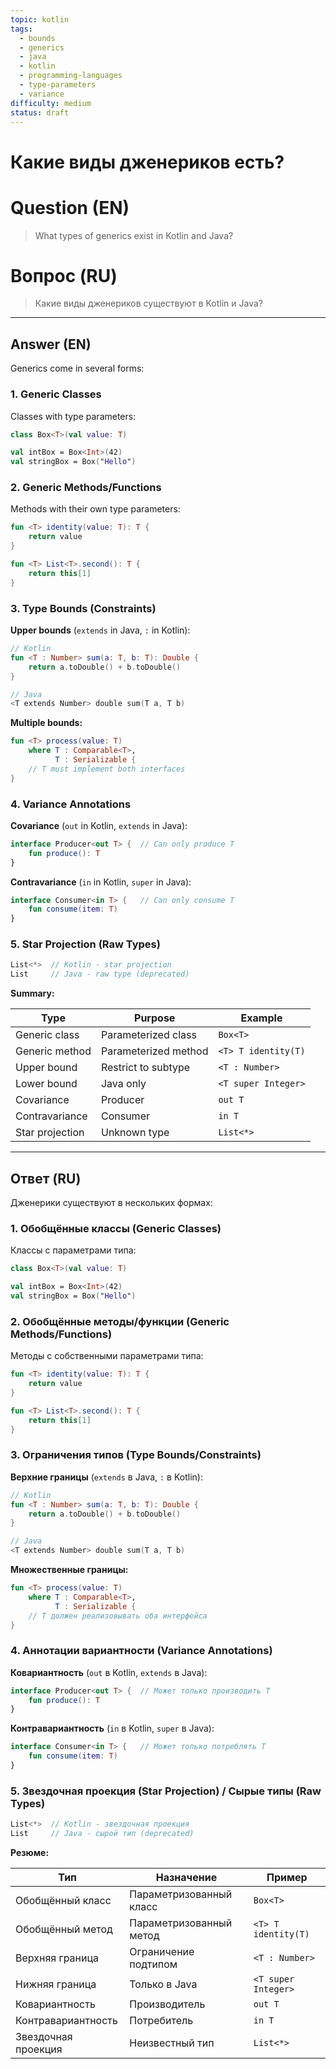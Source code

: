 ```yaml
---
topic: kotlin
tags:
  - bounds
  - generics
  - java
  - kotlin
  - programming-languages
  - type-parameters
  - variance
difficulty: medium
status: draft
---
```


# Какие виды дженериков есть?

# Question (EN)
> What types of generics exist in Kotlin and Java?

# Вопрос (RU)
> Какие виды дженериков существуют в Kotlin и Java?

---

## Answer (EN)

Generics come in several forms:

### 1. Generic Classes
Classes with type parameters:
```kotlin
class Box<T>(val value: T)

val intBox = Box<Int>(42)
val stringBox = Box("Hello")
```

### 2. Generic Methods/Functions
Methods with their own type parameters:
```kotlin
fun <T> identity(value: T): T {
    return value
}

fun <T> List<T>.second(): T {
    return this[1]
}
```

### 3. Type Bounds (Constraints)

**Upper bounds** (`extends` in Java, `:` in Kotlin):
```kotlin
// Kotlin
fun <T : Number> sum(a: T, b: T): Double {
    return a.toDouble() + b.toDouble()
}

// Java
<T extends Number> double sum(T a, T b)
```

**Multiple bounds:**
```kotlin
fun <T> process(value: T)
    where T : Comparable<T>,
          T : Serializable {
    // T must implement both interfaces
}
```

### 4. Variance Annotations

**Covariance** (`out` in Kotlin, `extends` in Java):
```kotlin
interface Producer<out T> {  // Can only produce T
    fun produce(): T
}
```

**Contravariance** (`in` in Kotlin, `super` in Java):
```kotlin
interface Consumer<in T> {   // Can only consume T
    fun consume(item: T)
}
```

### 5. Star Projection (Raw Types)
```kotlin
List<*>  // Kotlin - star projection
List     // Java - raw type (deprecated)
```

**Summary:**

| Type | Purpose | Example |
|------|---------|---------|
| Generic class | Parameterized class | `Box<T>` |
| Generic method | Parameterized method | `<T> T identity(T)` |
| Upper bound | Restrict to subtype | `<T : Number>` |
| Lower bound | Java only | `<T super Integer>` |
| Covariance | Producer | `out T` |
| Contravariance | Consumer | `in T` |
| Star projection | Unknown type | `List<*>` |

---

## Ответ (RU)

Дженерики существуют в нескольких формах:

### 1. Обобщённые классы (Generic Classes)
Классы с параметрами типа:
```kotlin
class Box<T>(val value: T)

val intBox = Box<Int>(42)
val stringBox = Box("Hello")
```

### 2. Обобщённые методы/функции (Generic Methods/Functions)
Методы с собственными параметрами типа:
```kotlin
fun <T> identity(value: T): T {
    return value
}

fun <T> List<T>.second(): T {
    return this[1]
}
```

### 3. Ограничения типов (Type Bounds/Constraints)

**Верхние границы** (`extends` в Java, `:` в Kotlin):
```kotlin
// Kotlin
fun <T : Number> sum(a: T, b: T): Double {
    return a.toDouble() + b.toDouble()
}

// Java
<T extends Number> double sum(T a, T b)
```

**Множественные границы:**
```kotlin
fun <T> process(value: T)
    where T : Comparable<T>,
          T : Serializable {
    // T должен реализовывать оба интерфейса
}
```

### 4. Аннотации вариантности (Variance Annotations)

**Ковариантность** (`out` в Kotlin, `extends` в Java):
```kotlin
interface Producer<out T> {  // Может только производить T
    fun produce(): T
}
```

**Контравариантность** (`in` в Kotlin, `super` в Java):
```kotlin
interface Consumer<in T> {   // Может только потреблять T
    fun consume(item: T)
}
```

### 5. Звездочная проекция (Star Projection) / Сырые типы (Raw Types)
```kotlin
List<*>  // Kotlin - звездочная проекция
List     // Java - сырой тип (deprecated)
```

**Резюме:**

| Тип | Назначение | Пример |
|------|---------|---------|
| Обобщённый класс | Параметризованный класс | `Box<T>` |
| Обобщённый метод | Параметризованный метод | `<T> T identity(T)` |
| Верхняя граница | Ограничение подтипом | `<T : Number>` |
| Нижняя граница | Только в Java | `<T super Integer>` |
| Ковариантность | Производитель | `out T` |
| Контравариантность | Потребитель | `in T` |
| Звездочная проекция | Неизвестный тип | `List<*>` |

